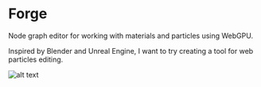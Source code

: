 # Forge

Node graph editor for working with materials and particles using WebGPU.

Inspired by Blender and Unreal Engine, I want to try creating a tool for web particles editing.

![alt text](https://raw.githubusercontent.com/V1xel/forge/main/src/screenshot.jpg)